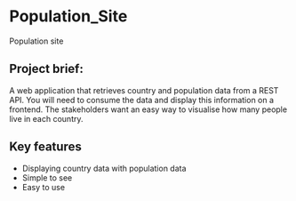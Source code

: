 # Population_Site
Population site
## Project brief:
  A web application that retrieves country and population data
  from a REST API. You will need to consume the data and display this information on a
  frontend. The stakeholders want an easy way to visualise how many people live in each
  country.
## Key features
+ Displaying country data with population data
+ Simple to see
+ Easy to use
